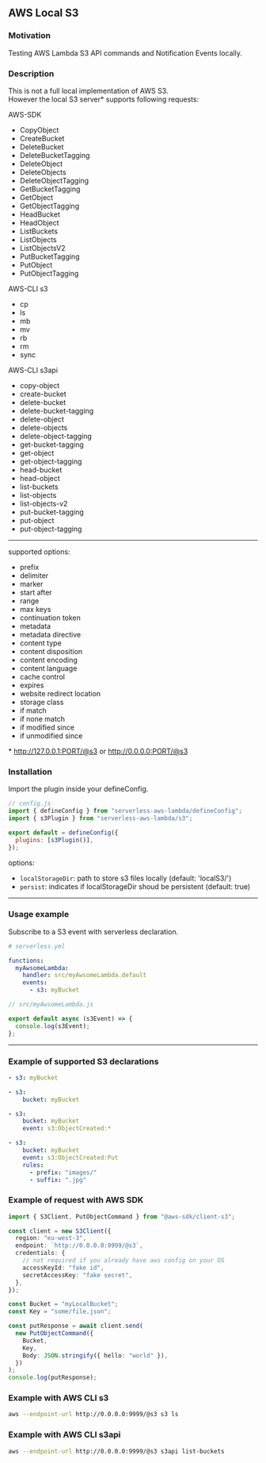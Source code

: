 ## AWS Local S3

### Motivation

Testing AWS Lambda S3 API commands and Notification Events locally.

### Description

This is not a full local implementation of AWS S3.  
However the local S3 server\* supports following requests:

AWS-SDK

- CopyObject
- CreateBucket
- DeleteBucket
- DeleteBucketTagging
- DeleteObject
- DeleteObjects
- DeleteObjectTagging
- GetBucketTagging
- GetObject
- GetObjectTagging
- HeadBucket
- HeadObject
- ListBuckets
- ListObjects
- ListObjectsV2
- PutBucketTagging
- PutObject
- PutObjectTagging

AWS-CLI s3

- cp
- ls
- mb
- mv
- rb
- rm
- sync

AWS-CLI s3api

- copy-object
- create-bucket
- delete-bucket
- delete-bucket-tagging
- delete-object
- delete-objects
- delete-object-tagging
- get-bucket-tagging
- get-object
- get-object-tagging
- head-bucket
- head-object
- list-buckets
- list-objects
- list-objects-v2
- put-bucket-tagging
- put-object
- put-object-tagging

---

supported options:

- prefix
- delimiter
- marker
- start after
- range
- max keys
- continuation token
- metadata
- metadata directive
- content type
- content disposition
- content encoding
- content language
- cache control
- expires
- website redirect location
- storage class
- if match
- if none match
- if modified since
- if unmodified since

\* http://127.0.0.1:PORT/@s3 or http://0.0.0.0:PORT/@s3

### Installation

Import the plugin inside your defineConfig.

```js
// config.js
import { defineConfig } from "serverless-aws-lambda/defineConfig";
import { s3Plugin } from "serverless-aws-lambda/s3";

export default = defineConfig({
  plugins: [s3Plugin()],
});
```

options:

- `localStorageDir`: path to store s3 files locally (default: 'localS3/')
- `persist`: indicates if localStorageDir shoud be persistent (default: true)

---

### Usage example

Subscribe to a S3 event with serverless declaration.

```yaml
# serverless.yml

functions:
  myAwsomeLambda:
    handler: src/myAwsomeLambda.default
    events:
      - s3: myBucket
```

```js
// src/myAwsomeLambda.js

export default async (s3Event) => {
  console.log(s3Event);
};
```

---

### Example of supported S3 declarations

```yaml
- s3: myBucket
```

```yaml
- s3:
    bucket: myBucket
```

```yaml
- s3:
    bucket: myBucket
    event: s3:ObjectCreated:*
```

```yaml
- s3:
    bucket: myBucket
    event: s3:ObjectCreated:Put
    rules:
      - prefix: "images/"
      - suffix: ".jpg"
```

### Example of request with AWS SDK

```ts
import { S3Client, PutObjectCommand } from "@aws-sdk/client-s3";

const client = new S3Client({
  region: "eu-west-3",
  endpoint: `http://0.0.0.0:9999/@s3`,
  credentials: {
    // not required if you already have aws config on your OS
    accessKeyId: "fake id",
    secretAccessKey: "fake secret",
  },
});

const Bucket = "myLocalBucket";
const Key = "some/file.json";

const putResponse = await client.send(
  new PutObjectCommand({
    Bucket,
    Key,
    Body: JSON.stringify({ hello: "world" }),
  })
);
console.log(putResponse);
```

### Example with AWS CLI s3

```bash
aws --endpoint-url http://0.0.0.0:9999/@s3 s3 ls
```

### Example with AWS CLI s3api

```bash
aws --endpoint-url http://0.0.0.0:9999/@s3 s3api list-buckets
```
